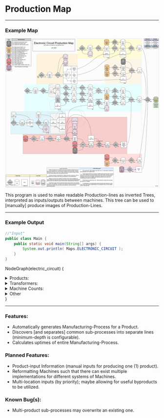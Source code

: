 # Production Map

---

### Example Map
![Example Map](./readme_images/ElectronicCircuit_MidMV_1.3.3.png "Electronic Circuit, EBF-limited, via Wrought-Iron and Redstone-Alloy")

This program is used to make readable Production-lines as inverted Trees, interpreted as inputs/outputs between machines. This tree can be used to \[manually\] produce images of Production-Lines.

---

### Example Output

```java
//"Input"
public class Main {
    public static void main(String[] args) {
        System.out.println( Maps.ELECTRONIC_CIRCUIT );
    }
}
```

NodeGraph(electric_circuit) \{
<details>
  <summary>    Products:</summary>
    <pre style="font-family: monospace; line-height: 0.5rem; margin: 0;">
    0 -> Electric_circuit @ 0.0167/second<br>
    1 -> Circuit_board @ 0.0167/second<br>
    2 -> Resistor @ 0.0333/second<br>
    3 -> 1x_red_alloy_wire @ 0.0333/second<br>
    4 -> Vacuum_tube @ 0.0333/second<br>
    5 -> Molten_lead @ 0.0048/second<br>
    6 -> Wood_plank @ 0.0167/second<br>
    7 -> Copper_foil @ 0.0667/second<br>
    8 -> Refined_glue @ 6.7503/second<br>
    9 -> Coal_dust @ 0.009/second (unautomated)<br>
    10 -> Fine_copper_wire @ 0.0333/second<br>
    11 -> 1x_copper_wire @ 0.05/second<br>
    12 -> Red_alloy_ingot @ 0.0167/second<br>
    13 -> Glass_tube @ 0.0167/second<br>
    14 -> Steel_rod @ 0.0167/second<br>
    15 -> Molten_redstone_alloy @ 0.0021/second<br>
    16 -> Lead_ingot @ 0.0333/second (unautomated)<br>
    17 -> Wood_pulp @ 0.0167/second<br>
    18 -> Copper_ingot @ 0.0667/second<br>
    19 -> Sticky_resin @ 9.7204/second (unautomated)<br>
    20 -> Raw_rubber_dust @ 29.1613/second<br>
    21 -> Plant_ball @ 0.972/second<br>
    22 -> Redstone_dust @ 0.0984/second<br>
    23 -> Glass_dust @ 0.0167/second<br>
    24 -> Steel_ingot @ 0.0083/second<br>
    25 -> Redstone_alloy_ingot @ 0.0021/second<br>
    26 -> Any_log @ 0.0028/second (unautomated)<br>
    27 -> Copper_dust @ 0.0667/second (unautomated)<br>
    28 -> Glowstone_dust @ 0.1333/second<br>
    29 -> Gold_dust @ 0.0984/second<br>
    30 -> Flint_dust @ 0.001/second<br>
    31 -> Quartz_sand @ 0.0167/second<br>
    32 -> Wrought_iron_dust @ 0.0083/second<br>
    33 -> Oxygen @ 9.0371/second<br>
    34 -> Ashes @ 9.0E-4/second<br>
    35 -> Redstone_alloy_dust @ 0.0021/second<br>
    36 -> Glow_flower @ 0.2667/second (unautomated)<br>
    37 -> Flint @ 0.0021/second<br>
    38 -> Sand @ 0.0167/second<br>
    39 -> Wrought_iron_ingot @ 0.0083/second<br>
    40 -> Oxygen_cell @ 8.9704/second<br>
    41 -> Empty_cell @ 53.8225/second<br>
    42 -> Raw_silicon_dust @ 0.0167/second<br>
    43 -> Gravel @ 0.0172/second<br>
    44 -> Iron_dust @ 0.0083/second<br>
    45 -> Air @ 89.7042/second<br>
    46 -> Nitrogen @ 34.9846/second<br>
    47 -> Obsidian_dust @ 0.1/second<br>
    48 -> Magnesium_dust @ 0.0083/second<br>
    49 -> Cobblestone @ 0.0172/second<br>
    50 -> Compressed_air @ 44.8521/second<br>
    51 -> Obsidian @ 0.0083/second<br>
    </pre>
</details>
<details>
  <summary>    Transformers:</summary>
    <pre style="font-family: monospace; line-height: 0.5rem; margin: 0;">
    0 -> Assembler(Circuit_board + 2×Resistor + 2×1x_red_alloy_wire + 2×Vacuum_tube + 0.288×Molten_lead) = Electric_circuit @ 0.83%<br>
    1 -> Assembler(8×Wood_plank + 32×Copper_foil + 4×Refined_glue) = 8×Circuit_board @ 0.83%<br>
    2 -> Circuit-Assembler(Coal_dust + 4×Fine_copper_wire + 4×1x_copper_wire + 0.288×Refined_glue) = 4×Resistor @ 0.67%<br>
    3 -> Wiremill(Red_alloy_ingot) = 2×1x_red_alloy_wire @ 0.42%<br>
    4 -> Assembler(4×Glass_tube + 4×1x_copper_wire + 4×Steel_rod + 0.5×Molten_redstone_alloy) = 8×Vacuum_tube @ 0.17%<br>
    5 -> Fluid-Extractor(Lead_ingot) = 0.144×Molten_lead @ 0.2%<br>
    6 -> Assembler(64×Wood_pulp + Refined_glue) = 64×Wood_plank @ 0.16%<br>
    7 -> Bending-Machine(Copper_ingot) = 4×Copper_foil @ 0.53%<br>
    8 -> Centrifuge(Sticky_resin) = 3×Raw_rubber_dust + 0.1×Plant_ball + 0.6944×Refined_glue @ 2.43%<br>
    9 -> Manual() = Coal_dust (manual)<br>
    10 -> Wiremill(Copper_ingot) = 4×Fine_copper_wire @ 0.21%<br>
    11 -> Wiremill(Copper_ingot) = 2×1x_copper_wire @ 0.63%<br>
    12 -> Alloy-Smelter(4×Redstone_dust + Copper_ingot) = Red_alloy_ingot @ 0.21%<br>
    13 -> Alloy-Smelter(Glass_dust) = Glass_tube @ 0.5%<br>
    14 -> Extruder(Steel_ingot) = 2×Steel_rod @ 0.23%<br>
    15 -> Fluid-Extractor(Redstone_alloy_ingot) = Molten_redstone_alloy @ 0.01%<br>
    16 -> Manual() = Lead_ingot (manual)<br>
    17 -> Macerator(Any_log) = 6×Wood_pulp @ 0.28%<br>
    18 -> Compressor(Copper_dust) = Copper_ingot @ 2.13%<br>
    19 -> Crop-Manager() = Sticky_resin @ 48.6%<br>
    20 -> Centrifuge(2×Glowstone_dust) = Redstone_dust + Gold_dust @ 24.02%<br>
    21 -> Mixer(Flint_dust + 16×Quartz_sand) = 16×Glass_dust @ 0.21%<br>
    22 -> Electric-Blast-Furnace(Wrought_iron_dust + Oxygen) = Steel_ingot + 0.1111×Ashes @ 0.21%<br>
    23 -> Electric-Blast-Furnace(Redstone_alloy_dust + Oxygen) = Redstone_alloy_ingot @ 0.42%<br>
    24 -> Crop-Manager() = Any_log @ 0.01%<br>
    25 -> Manual() = Copper_dust (manual)<br>
    26 -> Fluid-Extractor(2×Glow_flower) = Glowstone_dust @ 10.0%<br>
    27 -> Macerator(2×Flint) = Flint_dust @ 0.05%<br>
    28 -> Macerator(Sand) = Quartz_sand @ 0.83%<br>
    29 -> Macerator(Wrought_iron_ingot) = Wrought_iron_dust @ 0.12%<br>
    30 -> Fluid-Tank(Oxygen_cell) = Empty_cell + Oxygen @ 4.49%<br>
    31 -> Mixer(Redstone_dust + Raw_silicon_dust + Coal_dust) = 3×Redstone_alloy_dust @ 0.02%<br>
    32 -> Crop-Manager() = Glow_flower @ 1.33%<br>
    33 -> Sifter(Gravel) = 3.88×Flint @ 0.08%<br>
    34 -> Forge-Hammer(Gravel) = Sand @ 0.04%<br>
    35 -> Arc-Furnace(Iron_dust + 0.056×Oxygen) = Wrought_iron_ingot @ 0.12%<br>
    36 -> Centrifuge(10×Air + Empty_cell) = Oxygen_cell + 3.9×Nitrogen @ 3588.17%<br>
    37 -> Electrolyzer(12×Obsidian_dust) = Magnesium_dust + Iron_dust + 2×Raw_silicon_dust + 8×Oxygen @ 0.5%<br>
    38 -> Forge-Hammer(Cobblestone) = Gravel @ 0.04%<br>
    39 -> Fluid-Tank(Compressed_air) = Empty_cell + 2×Air @ 22.43%<br>
    40 -> Macerator(Obsidian) = 12×Obsidian_dust @ 0.41%<br>
    41 -> Rock-Breaker() = Cobblestone @ 0.07%<br>
    42 -> Compressor(Empty_cell) = Compressed_air @ 3363.91%<br>
    43 -> Rock-Breaker(Redstone_dust) = Obsidian @ 0.27%<br>
    </pre>
</details>
<details>
  <summary>    Machine Counts:</summary>
    <pre style="font-family: monospace; line-height: 0.5rem; margin: 0;">
    2×Ultra Low Voltage Fluid Tank (ULV Fluid-Tank) @ ~13.4556%<br>
    4×Basic Assembling Machine (LV Assembler) @ ~0.4974%<br>
    1×Basic Fluid Extractor (LV Fluid-Extractor) @ ~10.0%<br>
    2×Advanced Fluid Extractor (MV Fluid-Extractor) @ ~0.1063%<br>
    2×Electric_Blast_Furance [MV] (MV Electric-Blast-Furnace) @ ~0.3125%<br>
    3×Crop Manager (LV) (LV Crop-Manager) @ ~16.6498%<br>
    2×Basic Mixer (LV Mixer) @ ~0.1128%<br>
    2×Basic Forge Hammer (LV Forge-Hammer) @ ~0.0423%<br>
    1×Advanced Arc Furnace (MV Arc-Furnace) @ ~0.1167%<br>
    1×Advanced Electrolyzer (MV Electrolyzer) @ ~0.5%<br>
    2×Basic Rock Breaker (LV Rock-Breaker) @ ~0.1677%<br>
    1×Basic Circuit Assembler (LV Circuit-Assembler) @ ~0.6667%<br>
    1×Basic Electric Furnace (LV Compressor) @ ~2.1333%<br>
    38×Basic Centrifuge (LV Centrifuge) @ ~95.1214%<br>
    1×Advanced Extruder (MV Extruder) @ ~0.2333%<br>
    2×Basic Alloy Smelter (LV Alloy-Smelter) @ ~0.3542%<br>
    1×Basic Bending Machine (LV Bending-Machine) @ ~0.525%<br>
    5×Basic Macerator (LV Macerator) @ ~0.3385%<br>
    34×Basic Compressor (LV Compressor) @ ~98.9384%<br>
    3×Basic Wiremill (LV Wiremill) @ ~0.4167%<br>
    1×Basic Sifting Machine (LV Sifter) @ ~0.0805%<br>
    </pre>
</details>
<details>
  <summary>    Other</summary>
    <pre style="font-family: monospace; line-height: 0.5rem; margin: 0;">
    Average Power Usage:<br>
        LV: ~364.1063 EU/t<br>
        MV: ~1.5875 EU/t<br>
    Maximum Power Usage:<br>
        LV: 707 EU/t<br>
        MV: 580 EU/t<br>
<br>
    Average Pollution Output:<br>
        ~2.5 pollution/second<br>
    Maximum Pollution Output:<br>
        800 pollution/second<br>
    </pre>
</details>
}


---

### Features:
- Automatically generates Manufacturing-Process for a Product.
- Discovers \[and separates\] common sub-processes into separate lines (minimum-depth is configurable).
- Calculates uptimes of entire Manufacturing-Process.

### Planned Features:
- Product-input Information (manual inputs for producing one (1) product).
- Reformatting Machines such that there can exist multiple implementations for different systems of Machines.
- Multi-location inputs (by priority); maybe allowing for useful byproducts to be utilized.

### Known Bug(s):
- Multi-product sub-processes may overwrite an existing one.
